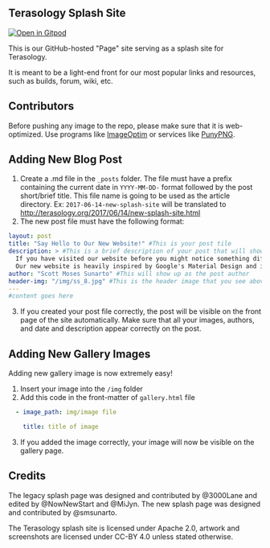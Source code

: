 Terasology Splash Site
-----------------------------

[![Open in Gitpod](https://gitpod.io/button/open-in-gitpod.svg)](https://gitpod.io#https://github.com/MovingBlocks/movingblocks.github.com)	

This is our GitHub-hosted "Page" site serving as a splash site for Terasology.

It is meant to be a light-end front for our most popular links and resources,
such as builds, forum, wiki, etc.

Contributors
------------

Before pushing any image to the repo, please make sure that it is web-optimized.
Use programs like [ImageOptim](https://imageoptim.com/) or services like
[PunyPNG](http://www.punypng.com/).

Adding New Blog Post
-----------

  1. Create a .md file in the `_posts` folder. The file must have a prefix containing the current date in `YYYY-MM-DD-` format followed by the post short/brief title. This file name is going to be used as the article directory.
  Ex: `2017-06-14-new-splash-site` will be translated to http://terasology.org/2017/06/14/new-splash-site.html
  2. The new post file must have the following format:
```yaml
layout: post
title: "Say Hello to Our New Website!" #This is your post tile
description: > #This is a brief description of your post that will show up in post previews.
  If you have visited our website before you might notice something different now. Yep, we have a new design!
  Our new website is heavily inspired by Google's Material Design and is inline with the Design Unification Project.
author: "Scott Moses Sunarto" #This will show up as the post author
header-img: "/img/ss_8.jpg" #This is the header image that you see above your post and on post previews
---
#content goes here
```
  3. If you created your post file correctly, the post will be visible on the front page of the site automatically. Make sure that all your images, authors, and date and description appear correctly on the post.



Adding New Gallery Images
------------

Adding new gallery image is now extremely easy!

 1. Insert your image into the `/img` folder
 2. Add this code in the front-matter of  `gallery.html` file

```yaml
  - image_path: img/image file

    title: title of image
```
  3. If you added the image correctly, your image will now be visible on the gallery page.

Credits
-------

The legacy splash page was designed and contributed by @3000Lane and edited by @NowNewStart and @MiJyn. The new splash page was designed and contributed by @smsunarto.

The Terasology splash site is licensed under Apache 2.0, artwork and screenshots are licensed under CC-BY 4.0 unless stated otherwise.

